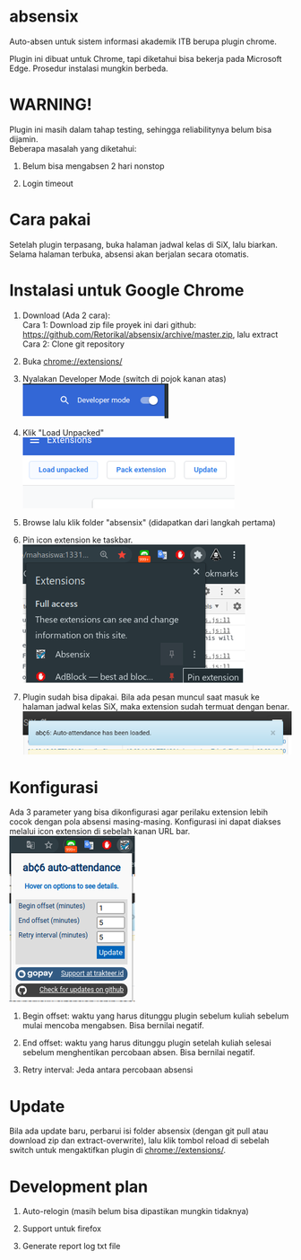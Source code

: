# absensix
Auto-absen untuk sistem informasi akademik ITB berupa plugin chrome.

Plugin ini dibuat untuk Chrome, tapi diketahui bisa bekerja pada Microsoft Edge. Prosedur instalasi mungkin berbeda.

# WARNING!
Plugin ini masih dalam tahap testing, sehingga reliabilitynya belum bisa dijamin.</br>
Beberapa masalah yang diketahui: </br>
1. Belum bisa mengabsen 2 hari nonstop

2. Login timeout

# Cara pakai
Setelah plugin terpasang, buka halaman jadwal kelas di SiX, lalu biarkan. Selama halaman terbuka, absensi akan berjalan secara otomatis.

# Instalasi untuk Google Chrome
1. Download (Ada 2 cara):<br/>
Cara 1: Download zip file proyek ini dari github: https://github.com/Retorikal/absensix/archive/master.zip, lalu extract<br/>
Cara 2: Clone git repository

2. Buka [chrome://extensions/](chrome://extensions/)

3. Nyalakan Developer Mode (switch di pojok kanan atas)
![Devmode](images/devmode.png?raw=true "Devmode")

4. Klik "Load Unpacked"
![Unpack](images/unpack.png?raw=true "Unpack")

5. Browse lalu klik folder "absensix" (didapatkan dari langkah pertama)

6. Pin icon extension ke taskbar. </br>
![Pin](images/pinning.png?raw=true "Pin")

7. Plugin sudah bisa dipakai. Bila ada pesan muncul saat masuk ke halaman jadwal kelas SiX, maka extension sudah termuat dengan benar.
![Loaded](images/loaded.png?raw=true "Loaded")

# Konfigurasi
Ada 3 parameter yang bisa dikonfigurasi agar perilaku extension lebih cocok dengan pola absensi masing-masing. Konfigurasi ini dapat diakses melalui icon extension di sebelah kanan URL bar.
![Popup](images/popup.png?raw=true "Popup")

1. Begin offset: waktu yang harus ditunggu plugin sebelum kuliah sebelum mulai mencoba mengabsen. Bisa bernilai negatif.

2. End offset: waktu yang harus ditunggu plugin setelah kuliah selesai sebelum menghentikan percobaan absen. Bisa bernilai negatif.

3. Retry interval: Jeda antara percobaan absensi

# Update
Bila ada update baru, perbarui isi folder absensix (dengan git pull atau download zip dan extract-overwrite), lalu klik tombol reload di sebelah switch untuk mengaktifkan plugin di [chrome://extensions/](chrome://extensions/).

# Development plan
1. Auto-relogin (masih belum bisa dipastikan mungkin tidaknya)

2. Support untuk firefox

3. Generate report log txt file